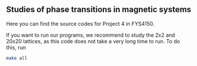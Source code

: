 ## Studies of phase transitions in magnetic systems

Here you can find the source codes for Project 4 in FYS4150.

If you want to run our programs, we recommend to study the 2x2 and 20x20 lattices, as this code does not take a very long time to run. To do this, run

```bash
make all
```

